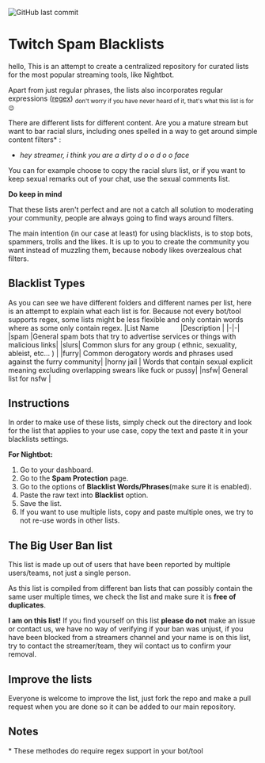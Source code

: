 
![GitHub last commit](https://img.shields.io/github/last-commit/dakkafex/Twitch-spam-blacklist?label=Las%20Updated&style=for-the-badge)
# Twitch Spam Blacklists
hello,
This is an attempt to create a centralized repository for curated lists for the most popular streaming tools, like Nightbot.

Apart from just regular phrases, the lists also incorporates regular expressions ([regex](https://en.wikipedia.org/wiki/Regular_expression))
<sub>don't worry if you have never heard of it, that's what this list is for 😉

There are different lists for different content. 
Are you a mature stream but want to bar racial slurs, including ones spelled in a way to get around simple content filters* : 

 - *hey streamer, i think you are a dirty d o o d o o face*

You can for example choose to copy the racial slurs list, or if you want to keep sexual remarks out of your chat, use the sexual comments list.

**Do keep in mind**

That these lists aren't perfect and are not a catch all solution to moderating your community, people are always going to find ways around filters.

The main intention (in our case at least) for using blacklists, is to stop bots, spammers, trolls and the likes.
It is up to you to create the community you want instead of muzzling them, because nobody likes overzealous chat filters. 

## Blacklist Types
As you can see we have different folders and different names per list, here is an attempt to explain what each list is for.
Because not every bot/tool supports regex, some lists might be less flexible and only contain words where as some only contain regex.
|List Name &nbsp; &nbsp; &nbsp; &nbsp; &nbsp; |Description  |
|-|-|
|spam  |General spam bots that try to advertise services or things with malicious links|
|slurs| Common slurs for any group ( ethnic, sexuality, ableist, etc... ) |
|furry| Common derogatory words and phrases used against the furry community|
|horny jail | Words that contain sexual explicit meaning excluding overlapping swears like fuck or pussy|
|nsfw| General list for nsfw |

## Instructions
In order to make use of these lists, simply check out the directory and look for the list that applies to your use case, copy the text and paste it in your blacklists settings.

**For Nightbot:**
 1. Go to your dashboard.
 2. Go to the **Spam Protection** page.
 3. Go to the options of  **Blacklist Words/Phrases**(make sure it is enabled).
 4. Paste the raw text into **Blacklist** option.
 5. Save the list.
 6. If you want to use multiple lists, copy and paste multiple ones, we try to not re-use words in other lists.

## The Big User Ban list
This list is made up out of users that have been reported by multiple users/teams, not just a single person.

As this list is compiled from different ban lists that can possibly contain the same user multiple times, we check the list and make sure it is **free of duplicates**.

**I am on this list!**
If you find yourself on this list **please do not** make an issue or contact us, we have no way of verifying if your ban was unjust, if you have been blocked from a streamers channel and your name is on this list, try to contact the streamer/team, they wil contact us to confirm your removal.

## Improve the lists
Everyone is welcome to improve the list, just fork the repo and make a pull request when you are done so it can be added to our main repository. 

## Notes

\* These methodes do require regex support in your bot/tool
